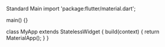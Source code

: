 Standard Main
import 'package:flutter/material.dart';

main() {}

class MyApp extends StatelessWidget {
  build(context) {
    return MaterialApp();
  }
}

